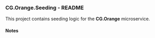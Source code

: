 
### CG.Orange.Seeding - README

This project contains seeding logic for the **CG.Orange** microservice.

#### Notes



